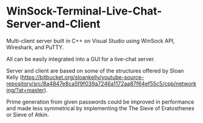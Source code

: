 # WinSock-Terminal-Live-Chat-Server-and-Client
Multi-client server built in C++ on Visual Studio using WinSock API, Wireshark, and PuTTY.

All can be easily integrated into a GUI for a live-chat server.

Server and client are based on some of the structures offered by Sloan Kelly (https://bitbucket.org/sloankelly/youtube-source-repository/src/8a4847e8ca5f9f039a7246a1172aa87f64ef55c5/cpp/networking/?at=master).

Prime generation from given passwords could be improved in performance and made less symmetrical by implementing the The Sieve of Eratosthenes or Sieve of Atkin.
